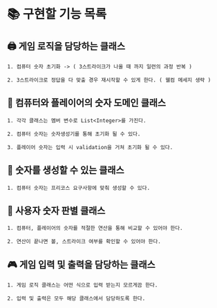 # 📚️ 구현할 기능 목록
## 🖨️ 게임 로직을 담당하는 클래스
    1. 컴퓨터 숫자 초기화 -> ( 3스트라이크가 나올 때 까지 일련의 과정 반복 )
    
    2. 3스트라이크로 정답을 다 맞출 경우 재시작할 수 있게 한다. ( 웰컴 메세지 생략 )
## 📕 컴퓨터와 플레이어의 숫자 도메인 클래스 
    1. 각각 클래스는 멤버 변수로 List<Integer>를 가진다.
    
    2. 컴퓨터 숫자는 숫자생성기를 통해 초기화 될 수 있다.

    3. 플레이어 숫자는 입력 시 validation을 거쳐 초기화 될 수 있다.
## 🎱 숫자를 생성할 수 있는 클래스
    1. 컴퓨터 숫자는 프리코스 요구사항에 맞춰 생성할 수 있다.
## 🤖 사용자 숫자 판별 클래스
    1. 컴퓨터, 플레이어의 숫자를 적절한 연산을 통해 비교할 수 있어야 한다.
    
    2. 연산이 끝나면 볼, 스트라이크 여부를 확인할 수 있어야 한다. 
## 🎮 게임 입력 및 출력을 담당하는 클래스
    1. 게임 로직 클래스는 어떤 식으로 입력 받는지 모르게끔 한다.

    2. 입력 및 출력은 모두 해당 클래스에서 담당하도록 한다.
